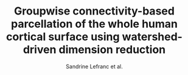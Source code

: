 ---
cat: gaia
subcat: ginkgo
bestof: false
author: Sandrine Lefranc et al.
title: Groupwise connectivity-based parcellation of the whole human cortical surface using watershed-driven dimension reduction
journal: Medical Image Analysis
year: 2016
type: article
doi: 10.1016/j.media.2016.01.003
---